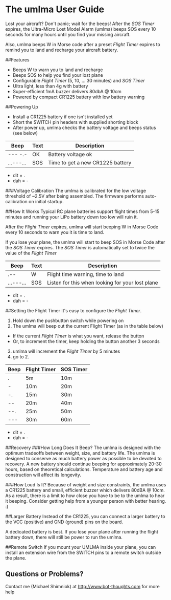 # The umlma User Guide

Lost your aircraft? Don't panic; wait for the beeps! After the *SOS Timer* expires, the Ultra-Micro Lost Model Alarm (umlma) beeps SOS every 10 seconds for many hours until you find your missing aircraft.

Also, umlma beeps W in Morse code after a preset *Flight Timer* expires to remind you to land and recharge your aircraft battery.

##Features
  * Beeps W to warn you to land and recharge
  * Beeps SOS to help you find your lost plane
  * Configurable *Flight Timer* (5, 10, ... 30 minutes) and *SOS Timer*
  * Ultra light, less than 4g with battery
  * Super-efficient 1mA buzzer delivers 80dbA @ 10cm
  * Powered by compact CR1225 battery with low battery warning

##Powering Up
  * Install a CR1225 battery if one isn't installed yet
  * Short the SWITCH pin headers with supplied shorting block
  * After power up, umlma checks the battery voltage and beeps status (see below)

| Beep | Text | Description |
| --- | --- | --- |
| --- -.- | OK | Battery voltage ok |
| ...---... | SOS | Time to get a new CR1225 battery |

* dit = .
* dah = -

###Voltage Calibration
The umlma is calibrated for the low voltage threshold of ~2.5V after being assembled. The firmware performs auto-calibration on initial startup.

##How It Works
Typical RC plane batteries support flight times from 5-15 minutes and running your LiPo battery down too low will ruin it.

After the *Flight Timer* expires, umlma will start beeping W in Morse Code every 10 seconds to warn you it is time to land.

If you lose your plane, the umlma will start to beep SOS in Morse Code after the *SOS Timer* expires. The *SOS Timer* is automatically set to twice the value of the *Flight Timer*

| Beep | Text | Description |
| --- | --- | --- |
| .-- | W | Flight time warning, time to land |
| ...---... | SOS | Listen for this when looking for your lost plane |

* dit = .
* dah = -

##Setting the Flight Timer
It's easy to configure the *Flight Timer*. 

1. Hold down the pushbutton switch while powering on
2. The umlma will beep out the current Flight Timer (as in the table below)
  * If the current *Flight Timer* is what you want, release the button
  * Or, to increment the timer, keep holding the button another 3 seconds
3. umlma will increment the *Flight Timer* by 5 minutes
4. go to 2.

| Beep | Flight Timer | SOS Timer |
| --- | ------------ | --------- |
| . | 5m | 10m |
| - | 10m | 20m |
| -. | 15m | 30m |
| -- | 20m | 40m |
| --. | 25m | 50m |
| --- | 30m | 60m |

* dit = .
* dah = -

##Recovery
###How Long Does It Beep?
The umlma is designed with the optimum tradeoffs between weight, size, and battery life. The umlma is designed to conserve as much battery power as possible to be devoted to recovery. A new battery should continue beeping for approximately 20-30 hours, based on theoretical calculations. Temperature and battery age and construction will affect its longevity.

###How Loud Is It?
Because of weight and size constraints, the umlma uses a CR1225 battery and 
small, efficient buzzer which delivers 80dBA @ 10cm.  As a result, there is a
limit to how close you have to be to the umlma to hear it beeping.  Consider
getting help from a younger person with better hearing. :)
  
##Larger Battery
Instead of the CR1225, you can connect a larger battery to the VCC (positive) and GND (ground) pins on the board. 

A dedicated battery is best. If you lose your plane after running the flight battery down, there will still be power to run the umlma.

##Remote Switch
If you mount your UMLMA inside your plane, you can install an extension wire from the SWITCH pins to a remote switch outside the plane.

## Questions or Problems?
Contact me (Michael Shimniok) at http://www.bot-thoughts.com for more help
